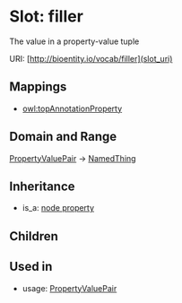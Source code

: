 # Slot: filler


The value in a property-value tuple

URI: [http://bioentity.io/vocab/filler](slot_uri)
## Mappings

 * [owl:topAnnotationProperty](http://purl.obolibrary.org/obo/owl_topAnnotationProperty)
## Domain and Range

[PropertyValuePair](PropertyValuePair.md) -> [NamedThing](NamedThing.md)
## Inheritance

 *  is_a: [node property](node_property.md)
## Children

## Used in

 *  usage: [PropertyValuePair](PropertyValuePair.md)
